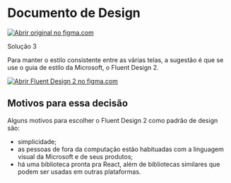 # Documento de Design

[![Abrir original no figma.com](https://img.shields.io/badge/abrir_original-abrir?logo=figma&label=figma&link=https%3A%2F%2Fwww.figma.com%2Ffile%2FyDpabyZ01L0JiE8g9PBwLN%2FPIBD)
](https://www.figma.com/file/yDpabyZ01L0JiE8g9PBwLN/PIBD)

Solução 3

Para manter o estilo consistente entre as várias telas, a sugestão é que se use o guia de estilo da Microsoft, o Fluent Design 2.

[![Abrir Fluent Design 2 no figma.com](https://img.shields.io/badge/abrir_Fluent_Design_2-abrir?logo=figma&label=figma&link=https%3A%2F%2Fwww.figma.com%2Fcommunity%2Ffile%2F836828295772957889)
](https://www.figma.com/community/file/836828295772957889)

## Motivos para essa decisão

Alguns motivos para escolher o Fluent Design 2 como padrão de design são:

- simplicidade;
- as pessoas de fora da computação estão habituadas com a linguagem visual da Microsoft e de seus produtos;
- há uma biblioteca pronta pra React, além de bibliotecas similares que podem ser usadas em outras plataformas.